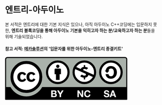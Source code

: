 # 엔트리-아두이노

본 서적은 엔트리에 대한 기본 지식은 있으나, 아직 아두이노 C++코딩에는 입문하지 못한,  **엔트리 블록코딩을 통해 아두이노 기본을 익히고자 하는 분/교육하고자 하는 분**들을 위해 기술되었습니다.

#### 참고 서적: [메카솔루션](https://blog.naver.com/roboholic84)의 '입문자를 위한 아두이노-엔트리 종결키트'

![](.gitbook/assets/image.png)

